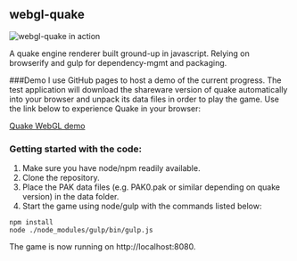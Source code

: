 ## webgl-quake

![webgl-quake in action](https://raw.githubusercontent.com/erlandranvinge/webgl-quake/master/screenshots/1.png)

A quake engine renderer built ground-up in javascript. Relying on browserify and gulp for dependency-mgmt and packaging. 

###Demo
I use GitHub pages to host a demo of the current progress. The test application will download the shareware version of quake automatically into your browser and unpack its data files in order to play the game. Use the link below to experience Quake in your browser:

[Quake WebGL demo](http://erlandranvinge.github.io/webgl-quake/)

### Getting started with the code:
1. Make sure you have node/npm readily available. 
2. Clone the repository.  
3. Place the PAK data files (e.g. PAK0.pak or similar depending on quake version)  in the data folder.  
4. Start the game using node/gulp with the commands listed below:  

```
npm install
node ./node_modules/gulp/bin/gulp.js
```
The game is now running on http://localhost:8080.
